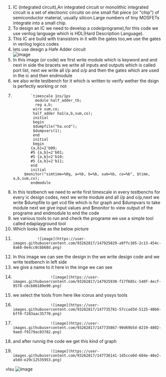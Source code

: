 1. IC (integrated circuit),An integrated circuit or monolithic integrated circuit  is a set of electronic circuits on one small flat piece (or "chip")
of semiconductor material, usually silicon.Large numbers of tiny MOSFETs integrate into a small chip.
2. To design an IC we need to develop a code(programe),for this code we use verilog language which is HDL(Hard Description Language).
3. This IC are build with transistors in it with the gates too,we use the gates in verilog logics codes 
4. lets use design a Hafe Adder circuit  
                            ![image](https://user-images.githubusercontent.com/93262817/147666166-c30646a2-cc2b-401e-9438-b4e3d1bfa64e.png)
5. In this image (or code) we first write module which is keyword and and next in side the bracets we write all inputs and outputs which is called port list,
    next we write all i/p and o/p and then the gates which are used in the ic and then endmodule
6. we also write testbench for it which is written to verify wether the dsign is perfectly working or not
7.             `timescale 1ns/1ps
                 module half_adder_tb;
                 reg a,b;
                wire sum,co;
                half_adder ha1(a,b,sum,co);
                initial
                begin
                $dumpfile("ha.vcd");
                $dumpvars(1);
                end
                initial
                begin
               {a,b}=2'b00;
               #5 {a,b}=2'b01;
               #5 {a,b}=2'b10;
               #5 {a,b}=2'b11;
               end
               initial
            $monitor("simtime=%0g, a=%b, b=%b, sum=%b, co=%b", $time, a,b,sum,co);
               endmodule 
8. In this testbench we need to write first timescale in every testbenchs for every ic design codes, next we write module and all i/p and o/p,next we write $dumpfile 
   to get vcd file which is for graph and $dumpvars to take module next we give input values and $monitor to view output of the programe and endmodule to end the code 
9. we various tools to run and check the programe we use a simple tool called edaplayground tool 
10. Which looks like as the below picture 
11.                ![image](https://user-images.githubusercontent.com/93262817/147925829-a9ffc105-2c13-454c-8a68-0e4cc0cbb68d.png)
12.  In this image we can see the design in the we write design code and we write testbench in left side 
13.  we give a name to it here in the imge we can see 
14.                      ![image](https://user-images.githubusercontent.com/93262817/147925930-f17f685c-540f-4ecf-9578-c6cb86189e90.png)

15.   we select the tools from here like icorus and yosys tools 
16.                      ![image](https://user-images.githubusercontent.com/93262817/147735781-57ccad3d-5125-40b0-bff0-f283aac35770.png)
17.                      ![image](https://user-images.githubusercontent.com/93262817/147735867-99d69b5d-8219-4802-9aed-f9179ac03782.png)
18.   and after runnig the code we get this kind of graph 
19.                      ![image](https://user-images.githubusercontent.com/93262817/147736141-1d5cce0d-604e-40e2-a5dd-e29c12535953.png)


vlsu ![image](https://user-images.githubusercontent.com/93262817/147925332-6ea85317-a5c2-4f15-b8dd-7dadebf1d3fd.png)








